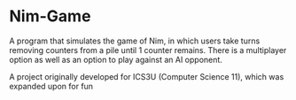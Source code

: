 # Nim-Game

A program that simulates the game of Nim, in which users take turns removing counters from a pile until 1 counter remains. There is a multiplayer option as well as an option to play against an AI opponent.

A project originally developed for ICS3U (Computer Science 11), which was expanded upon for fun